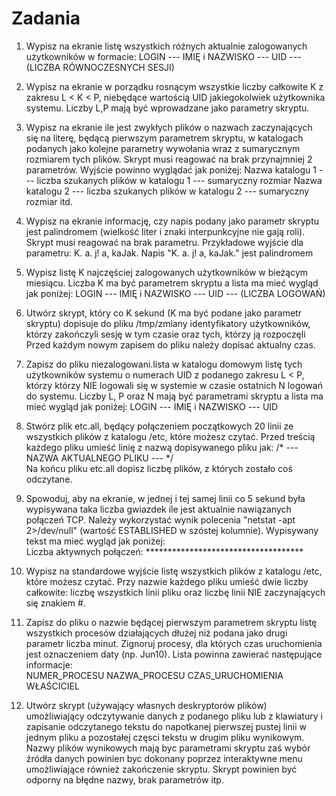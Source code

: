 # Zadania

1. Wypisz na ekranie listę wszystkich różnych aktualnie zalogowanych użytkowników w formacie:
LOGIN --- IMIĘ i NAZWISKO --- UID --- (LICZBA RÓWNOCZESNYCH SESJI)

2. Wypisz na ekranie w porządku rosnącym wszystkie liczby całkowite K z zakresu L < K < P, niebędące wartością UID jakiegokolwiek użytkownika systemu. Liczby L,P mają być wprowadzane jako parametry skryptu.

3. Wypisz na ekranie ile jest zwykłych plików o nazwach zaczynających się na literę, będącą pierwszym parametrem skryptu, w katalogach podanych jako kolejne parametry wywołania wraz z sumarycznym rozmiarem tych plików. Skrypt musi reagować na brak przynajmniej 2 parametrów. Wyjście powinno wyglądać jak poniżej:
Nazwa katalogu 1 --- liczba szukanych plików w katalogu 1 --- sumaryczny rozmiar
Nazwa katalogu 2 --- liczba szukanych plików w katalogu 2 --- sumaryczny rozmiar
itd.

4. Wypisz na ekranie informację, czy napis podany jako parametr skryptu jest palindromem (wielkość liter i znaki interpunkcyjne nie gają roli). Skrypt musi reagować na brak parametru. Przykładowe wyjście dla parametru: K. a. j! a, kaJak.
Napis "K. a. j! a, kaJak." jest palindromem

5. Wypisz listę K najczęściej zalogowanych użytkowników w bieżącym miesiącu. Liczba K ma być parametrem skryptu a lista ma mieć wygląd jak poniżej:
LOGIN --- IMIĘ i NAZWISKO --- UID --- (LICZBA LOGOWAŃ)

6. Utwórz skrypt, który co K sekund (K ma być podane jako parametr skryptu) dopisuje do pliku /tmp/zmiany identyfikatory użytkowników, którzy zakończyli sesję w tym czasie oraz tych, którzy ją rozpoczęli Przed każdym nowym zapisem do pliku należy dopisać aktualny czas.

7. Zapisz do pliku niezalogowani.lista w katalogu domowym listę tych użytkowników systemu o numerach UID z podanego zakresu L < P, którzy którzy NIE logowali się w systemie w czasie ostatnich N logowań do systemu. Liczby L, P oraz N mają być parametrami skryptu a lista ma mieć wygląd jak poniżej:
LOGIN --- IMIĘ i NAZWISKO --- UID

8. Stwórz plik etc.all, będący połączeniem początkowych 20 linii ze wszystkich plików z katalogu /etc, które możesz czytać. Przed treścią każdego pliku umieść linię z nazwą dopisywanego pliku jak: /* --- NAZWA AKTUALNEGO PLIKU --- */  
Na końcu pliku etc.all dopisz liczbę plików, z których zostało coś odczytane.

9. Spowoduj, aby na ekranie, w jednej i tej samej linii co 5 sekund była wypisywana taka liczba gwiazdek ile jest aktualnie nawiązanych połączeń TCP. Należy wykorzystać wynik polecenia "netstat -apt 2>/dev/null" (wartość ESTABLISHED w szóstej kolumnie). Wypisywany tekst ma mieć wygląd jak poniżej:  
    Liczba aktywnych połączeń:
\************************************

10.  Wypisz na standardowe wyjście listę wszystkich plików z katalogu /etc, które możesz czytać. Przy nazwie każdego pliku umieść dwie liczby całkowite: liczbę wszystkich linii pliku oraz liczbę linii NIE zaczynających się znakiem #.

11.  Zapisz do pliku o nazwie będącej pierwszym parametrem skryptu listę wszystkich procesów działających dłużej niż podana jako drugi parametr liczba minut. Zignoruj procesy, dla których czas uruchomienia jest oznaczeniem daty (np. Jun10). Lista powinna zawierać następujące informacje:  
NUMER_PROCESU NAZWA_PROCESU CZAS_URUCHOMIENIA WŁAŚCICIEL

12. Utwórz skrypt (używający własnych deskryptorów plików) umożliwiający odczytywanie danych z podanego pliku lub z klawiatury i zapisanie odczytanego tekstu do napotkanej pierwszej pustej linii w jednym pliku a pozostałej częsci tekstu w drugim pliku wynikowym. Nazwy plików wynikowych mają byc parametrami skryptu zaś wybór źródła danych powinien byc dokonany poprzez interaktywne menu umożliwiające również zakończenie skryptu. Skrypt powinien być odporny na błędne nazwy, brak parametrów itp. 